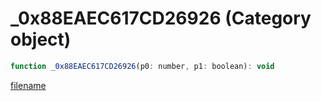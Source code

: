 # _0x88EAEC617CD26926 (Category object)

```js
function _0x88EAEC617CD26926(p0: number, p1: boolean): void
```

[filename](_0x88EAEC617CD26926_m.md ':include')